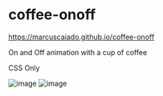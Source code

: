 # coffee-onoff

https://marcuscaiado.github.io/coffee-onoff

On and Off animation with a cup of coffee

CSS Only

![image](https://user-images.githubusercontent.com/92039896/189525534-77c8ac62-ef22-48bd-89e3-5344aaaa778d.png)
![image](https://user-images.githubusercontent.com/92039896/189525543-9ed72557-bd89-4759-8dba-e68708ac97cf.png)

